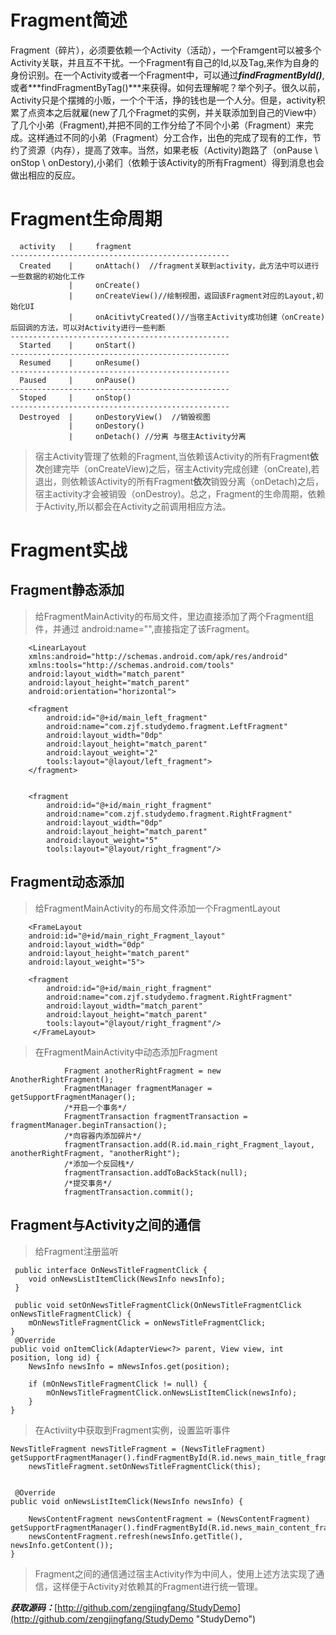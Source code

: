 # Fragment简述 #
Fragment（碎片），必须要依赖一个Activity（活动），一个Framgent可以被多个Activity关联，并且互不干扰。一个Fragment有自己的Id,以及Tag,来作为自身的身份识别。在一个Activity或者一个Fragment中，可以通过***findFragmentById()***,或者***findFragmentByTag()***来获得。如何去理解呢？举个列子。很久以前，Activity只是个摆摊的小贩，一个个干活，挣的钱也是一个人分。但是，activity积累了点资本之后就雇(new了几个Fragmet的实例，并关联添加到自己的View中）了几个小弟（Fragment),并把不同的工作分给了不同个小弟（Fragment）来完成。这样通过不同的小弟（Fragment）分工合作，出色的完成了现有的工作，节约了资源（内存），提高了效率。当然，如果老板（Activity)跑路了（onPause \ onStop \ onDestory),小弟们（依赖于该Activity的所有Fragment）得到消息也会做出相应的反应。

# Fragment生命周期 #
	  activity   |     fragment
    -------------------------------------------------
	  Created    |     onAttach()  //fragment关联到activity，此方法中可以进行一些数据的初始化工作
	          	 |	   onCreate() 
			  	 |     onCreateView()//绘制视图，返回该Fragment对应的Layout,初始化UI
			  	 |     onAcitivtyCreated()//当宿主Activity成功创建（onCreate)后回调的方法，可以对Activity进行一些判断
	-------------------------------------------------
	  Started	 | 	   onStart()
	-------------------------------------------------
	  Resumed	 | 	   onResume()
	-------------------------------------------------
	  Paused	 | 	   onPause()
	-------------------------------------------------
	  Stoped	 | 	   onStop()
	-------------------------------------------------
	  Destroyed	 | 	   onDestoryView()	//销毁视图
				 |     onDestory()	
				 |     onDetach() //分离 与宿主Activity分离

>宿主Activity管理了依赖的Fragment,当依赖该Activity的所有Fragment**依次**创建完毕（onCreateView)之后，宿主Activity完成创建（onCreate),若退出，则依赖该Activity的所有Fragment**依次**销毁分离（onDetach)之后，宿主activity才会被销毁（onDestroy)。总之，Fragment的生命周期，依赖于Activity,所以都会在Activity之前调用相应方法。

# Fragment实战 #

## Fragment静态添加 ##

>给FragmentMainActivity的布局文件，里边直接添加了两个Fragment组件，并通过 android:name="",直接指定了该Fragment。

    
		<LinearLayout
	    xmlns:android="http://schemas.android.com/apk/res/android"
	    xmlns:tools="http://schemas.android.com/tools"
	    android:layout_width="match_parent"
	    android:layout_height="match_parent"
	    android:orientation="horizontal">
	
	    <fragment
	        android:id="@+id/main_left_fragment"
	        android:name="com.zjf.studydemo.fragment.LeftFragment"
	        android:layout_width="0dp"
	        android:layout_height="match_parent"
	        android:layout_weight="2"
	        tools:layout="@layout/left_fragment">
	    </fragment>
	
	
	    <fragment
	        android:id="@+id/main_right_fragment"
	        android:name="com.zjf.studydemo.fragment.RightFragment"
	        android:layout_width="0dp"
	        android:layout_height="match_parent"
	        android:layout_weight="5"
	        tools:layout="@layout/right_fragment"/>

	

## Fragment动态添加 ##

>给FragmentMainActivity的布局文件添加一个FragmentLayout

	    <FrameLayout
        android:id="@+id/main_right_Fragment_layout"
        android:layout_width="0dp"
        android:layout_height="match_parent"
        android:layout_weight="5">

        <fragment
            android:id="@+id/main_right_fragment"
            android:name="com.zjf.studydemo.fragment.RightFragment"
            android:layout_width="match_parent"
            android:layout_height="match_parent"
            tools:layout="@layout/right_fragment"/>
  		 </FrameLayout>


>在FragmentMainActivity中动态添加Fragment

      			Fragment anotherRightFragment = new AnotherRightFragment();
                FragmentManager fragmentManager = getSupportFragmentManager();
                /*开启一个事务*/
                FragmentTransaction fragmentTransaction = fragmentManager.beginTransaction();
                /*向容器内添加碎片*/
                fragmentTransaction.add(R.id.main_right_Fragment_layout, anotherRightFragment, "anotherRight");
                /*添加一个反回栈*/
                fragmentTransaction.addToBackStack(null);
                /*提交事务*/
                fragmentTransaction.commit();



## Fragment与Activity之间的通信 ##

> 给Fragment注册监听

	 public interface OnNewsTitleFragmentClick {
        void onNewsListItemClick(NewsInfo newsInfo);
     }
	 
	 public void setOnNewsTitleFragmentClick(OnNewsTitleFragmentClick onNewsTitleFragmentClick) {
        mOnNewsTitleFragmentClick = onNewsTitleFragmentClick;
    }
 	 @Override
    public void onItemClick(AdapterView<?> parent, View view, int position, long id) {
        NewsInfo newsInfo = mNewsInfos.get(position);

        if (mOnNewsTitleFragmentClick != null) {
            mOnNewsTitleFragmentClick.onNewsListItemClick(newsInfo);
        }
    }
> 在Activiity中获取到Fragment实例，设置监听事件

	
	NewsTitleFragment newsTitleFragment = (NewsTitleFragment) getSupportFragmentManager().findFragmentById(R.id.news_main_title_fragment);
        newsTitleFragment.setOnNewsTitleFragmentClick(this);


	 @Override
    public void onNewsListItemClick(NewsInfo newsInfo) {

        NewsContentFragment newsContentFragment = (NewsContentFragment) getSupportFragmentManager().findFragmentById(R.id.news_main_content_fragment);
        newsContentFragment.refresh(newsInfo.getTitle(), newsInfo.getContent());
    }

>Fragment之间的通信通过宿主Activity作为中间人，使用上述方法实现了通信，这样便于Activity对依赖其的Fragment进行统一管理。


***获取源码：***[http://github.com/zengjingfang/StudyDemo](http://github.com/zengjingfang/StudyDemo "StudyDemo")